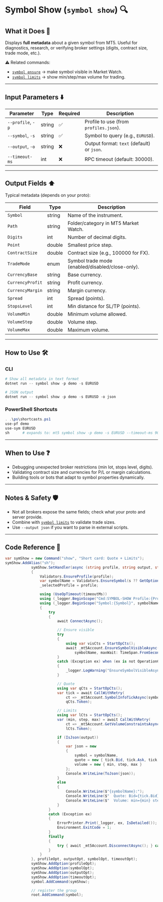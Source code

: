 # Symbol Show (`symbol show`) 🔍

## What it Does 🎯

Displays **full metadata** about a given symbol from MT5.
Useful for diagnostics, research, or verifying broker settings (digits, contract size, trade mode, etc.).

⚠️ Related commands:

* [`symbol ensure`](Ensure_Symbol_Visible.md) → make symbol visible in Market Watch.
* [`symbol limits`](Limits.md) → show min/step/max volume for trading.

---

## Input Parameters ⬇️

| Parameter         | Type   | Required | Description                                |
| ----------------- | ------ | -------- | ------------------------------------------ |
| `--profile`, `-p` | string | ✅        | Profile to use (from `profiles.json`).     |
| `--symbol`, `-s`  | string | ✅        | Symbol to query (e.g., `EURUSD`).          |
| `--output`, `-o`  | string | ❌        | Output format: `text` (default) or `json`. |
| `--timeout-ms`    | int    | ❌        | RPC timeout (default: 30000).              |

---

## Output Fields ⬆️

Typical metadata (depends on your proto):

| Field            | Type   | Description                                      |
| ---------------- | ------ | ------------------------------------------------ |
| `Symbol`         | string | Name of the instrument.                          |
| `Path`           | string | Folder/category in MT5 Market Watch.             |
| `Digits`         | int    | Number of decimal digits.                        |
| `Point`          | double | Smallest price step.                             |
| `ContractSize`   | double | Contract size (e.g., 100000 for FX).             |
| `TradeMode`      | enum   | Symbol trade mode (enabled/disabled/close-only). |
| `CurrencyBase`   | string | Base currency.                                   |
| `CurrencyProfit` | string | Profit currency.                                 |
| `CurrencyMargin` | string | Margin currency.                                 |
| `Spread`         | int    | Spread (points).                                 |
| `StopsLevel`     | int    | Min distance for SL/TP (points).                 |
| `VolumeMin`      | double | Minimum volume allowed.                          |
| `VolumeStep`     | double | Volume step.                                     |
| `VolumeMax`      | double | Maximum volume.                                  |

---

## How to Use 🛠️

### CLI

```powershell
# Show all metadata in text format
dotnet run -- symbol show -p demo -s EURUSD

# JSON output
dotnet run -- symbol show -p demo -s EURUSD -o json
```

### PowerShell Shortcuts

```powershell
. .\ps\shortcasts.ps1
use-pf demo
use-sym EURUSD
sh      # expands to: mt5 symbol show -p demo -s EURUSD --timeout-ms 90000
```

---

## When to Use ❓

* Debugging unexpected broker restrictions (min lot, stops level, digits).
* Validating contract size and currencies for P/L or margin calculations.
* Building tools or bots that adapt to symbol properties dynamically.

---

## Notes & Safety 🛡️

* Not all brokers expose the same fields; check what your proto and server provide.
* Combine with [`symbol limits`](Limits.md) to validate trade sizes.
* Use `--output json` if you want to parse in external scripts.

---

## Code Reference 🧩

```csharp
var symShow = new Command("show", "Short card: Quote + Limits");
symShow.AddAlias("sh");
            symShow.SetHandler(async (string profile, string output, string? s, int timeoutMs) =>
            {
                Validators.EnsureProfile(profile);
                var symbolName = Validators.EnsureSymbol(s ?? GetOptions().DefaultSymbol);
                _selectedProfile = profile;

                using (UseOpTimeout(timeoutMs))
                using (_logger.BeginScope("Cmd:SYMBOL-SHOW Profile:{Profile}", profile))
                using (_logger.BeginScope("Symbol:{Symbol}", symbolName))
                {
                    try
                    {
                        await ConnectAsync();

                        // Ensure visible
                        try
                        {
                            using var visCts = StartOpCts();
                            await _mt5Account.EnsureSymbolVisibleAsync(
                                symbolName, maxWait: TimeSpan.FromSeconds(3), cancellationToken: visCts.Token);
                        }
                        catch (Exception ex) when (ex is not OperationCanceledException)
                        {
                            _logger.LogWarning("EnsureSymbolVisibleAsync failed: {Msg}", ex.Message);
                        }

                        // Quote
                        using var qCts = StartOpCts();
                        var tick = await CallWithRetry(
                            ct => _mt5Account.SymbolInfoTickAsync(symbolName, deadline: null, cancellationToken: ct),
                            qCts.Token);

                        // Limits
                        using var lCts = StartOpCts();
                        var (min, step, max) = await CallWithRetry(
                            ct => _mt5Account.GetVolumeConstraintsAsync(symbolName, deadline: null, cancellationToken: ct),
                            lCts.Token);

                        if (IsJson(output))
                        {
                            var json = new
                            {
                                symbol = symbolName,
                                quote = new { tick.Bid, tick.Ask, tick.Time },
                                volume = new { min, step, max }
                            };
                            Console.WriteLine(ToJson(json));
                        }
                        else
                        {
                            Console.WriteLine($"{symbolName}:");
                            Console.WriteLine($"  Quote: Bid={tick.Bid} Ask={tick.Ask} Time={tick.Time}");
                            Console.WriteLine($"  Volume: min={min} step={step} max={max}");
                        }
                    }
                    catch (Exception ex)
                    {
                        ErrorPrinter.Print(_logger, ex, IsDetailed());
                        Environment.ExitCode = 1;
                    }
                    finally
                    {
                        try { await _mt5Account.DisconnectAsync(); } catch { /* ignore */ }
                    }
                }
            }, profileOpt, outputOpt, symbolOpt, timeoutOpt);
            symShow.AddOption(profileOpt);
            symShow.AddOption(symbolOpt);
            symShow.AddOption(outputOpt);
            symShow.AddOption(timeoutOpt);
            symbol.AddCommand(symShow);

            // register the group
            root.AddCommand(symbol);
```
